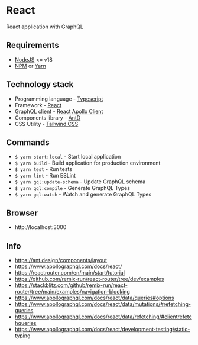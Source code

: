 # React

React application with GraphQL


## Requirements

- [NodeJS](https://nodejs.org/en) <= v18
- [NPM](https://www.npmjs.com/) or [Yarn](https://classic.yarnpkg.com/en/)


## Technology stack

- Programming language - [Typescript](https://www.typescriptlang.org/)
- Framework - [React](https://react.dev/)
- GraphQL client - [React Apollo Client](https://www.apollographql.com/docs/react/)
- Components library - [AntD](https://ant.design/components/)
- CSS Utility - [Tailwind CSS](https://tailwindcss.com/docs/)


## Commands

- `$ yarn start:local` - Start local application
- `$ yarn build` - Build application for production environment
- `$ yarn test` - Run tests
- `$ yarn lint` - Run ESLint
- `$ yarn gql:update-schema` - Update GraphQL schema
- `$ yarn gql:compile` - Generate GraphQL Types
- `$ yarn gql:watch` - Watch and generate GraphQL Types


## Browser
- http://localhost:3000


## Info
- https://ant.design/components/layout
- https://www.apollographql.com/docs/react/
- https://reactrouter.com/en/main/start/tutorial
- https://github.com/remix-run/react-router/tree/dev/examples
- https://stackblitz.com/github/remix-run/react-router/tree/main/examples/navigation-blocking
- https://www.apollographql.com/docs/react/data/queries#options
- https://www.apollographql.com/docs/react/data/mutations/#refetching-queries
- https://www.apollographql.com/docs/react/data/refetching/#clientrefetchqueries
- https://www.apollographql.com/docs/react/development-testing/static-typing
